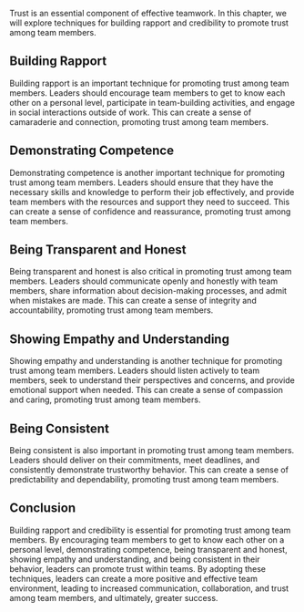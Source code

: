 
Trust is an essential component of effective teamwork. In this chapter, we will explore techniques for building rapport and credibility to promote trust among team members.

Building Rapport
----------------

Building rapport is an important technique for promoting trust among team members. Leaders should encourage team members to get to know each other on a personal level, participate in team-building activities, and engage in social interactions outside of work. This can create a sense of camaraderie and connection, promoting trust among team members.

Demonstrating Competence
------------------------

Demonstrating competence is another important technique for promoting trust among team members. Leaders should ensure that they have the necessary skills and knowledge to perform their job effectively, and provide team members with the resources and support they need to succeed. This can create a sense of confidence and reassurance, promoting trust among team members.

Being Transparent and Honest
----------------------------

Being transparent and honest is also critical in promoting trust among team members. Leaders should communicate openly and honestly with team members, share information about decision-making processes, and admit when mistakes are made. This can create a sense of integrity and accountability, promoting trust among team members.

Showing Empathy and Understanding
---------------------------------

Showing empathy and understanding is another technique for promoting trust among team members. Leaders should listen actively to team members, seek to understand their perspectives and concerns, and provide emotional support when needed. This can create a sense of compassion and caring, promoting trust among team members.

Being Consistent
----------------

Being consistent is also important in promoting trust among team members. Leaders should deliver on their commitments, meet deadlines, and consistently demonstrate trustworthy behavior. This can create a sense of predictability and dependability, promoting trust among team members.

Conclusion
----------

Building rapport and credibility is essential for promoting trust among team members. By encouraging team members to get to know each other on a personal level, demonstrating competence, being transparent and honest, showing empathy and understanding, and being consistent in their behavior, leaders can promote trust within teams. By adopting these techniques, leaders can create a more positive and effective team environment, leading to increased communication, collaboration, and trust among team members, and ultimately, greater success.
